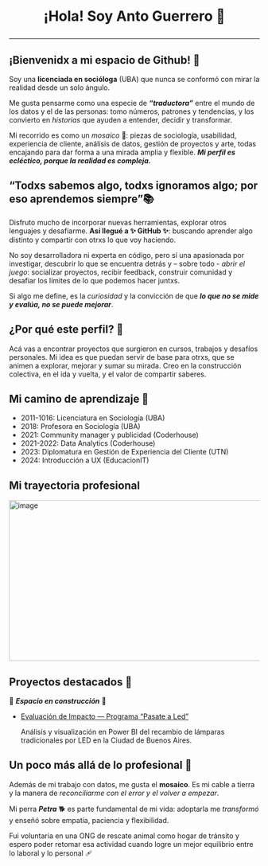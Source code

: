 <h1 align="center">¡Hola! Soy Anto Guerrero 👋                                                                                                                 
                                                                                                                                                          
---
## ¡Bienvenidx a mi espacio de Github! 🎉
Soy una **licenciada en socióloga** (UBA) que nunca se conformó con mirar la realidad desde un solo ángulo. 

Me gusta pensarme como una especie de ***“traductora”*** entre el mundo de los datos y el de las personas: tomo números, patrones y tendencias, y los convierto en *historias* que ayuden a entender, decidir y transformar. 

Mi recorrido es como un *mosaico* 🎨: piezas de sociología, usabilidad, experiencia de cliente, análisis de datos, gestión de proyectos y arte, todas encajando para dar forma a una mirada amplia y flexible. 
***Mi perfil es ecléctico, porque la realidad es compleja.***

## “Todxs sabemos algo, todxs ignoramos algo; por eso aprendemos siempre”📚
Disfruto mucho de incorporar nuevas herramientas, explorar otros lenguajes y desafiarme. **Así llegué a ✨ GitHub ✨**: buscando aprender algo distinto y compartir con otrxs lo que voy haciendo. 

No soy desarrolladora ni experta en código, pero sí una apasionada por investigar, descubrir lo que se encuentra detrás y – sobre todo - *abrir el juego*: socializar proyectos, recibir feedback, construir comunidad y desafiar los límites de lo que podemos hacer juntxs. 

Si algo me define, es la *curiosidad* y la convicción de que ***lo que no se mide y evalúa, no se puede mejorar***.

## ¿Por qué este perfil? 🚀
Acá vas a encontrar proyectos que surgieron en cursos, trabajos y desafíos personales. Mi idea es que puedan servir de base para otrxs, que se animen a explorar, mejorar y sumar su mirada. Creo en la construcción colectiva, en el ida y vuelta, y el valor de compartir saberes.

## Mi camino de aprendizaje 📖
  - 2011-1016: Licenciatura en Sociología (UBA)
  - 2018: Profesora en Sociología (UBA)
  - 2021: Community manager y publicidad (Coderhouse)
  - 2021-2022: Data Analytics (Coderhouse)
  - 2023: Diplomatura en Gestión de Experiencia del Cliente (UTN)
  - 2024: Introducción a UX (EducacionIT)

## Mi trayectoria profesional

<img width="940" height="323" alt="image" src="https://github.com/user-attachments/assets/4b849fc6-8623-413c-9733-2713c53719d7" />

## Proyectos destacados 👷 
🚧 ***Espacio en construcción*** 🚧
- [Evaluación de Impacto — Programa “Pasate a Led”](https://github.com/AntitoGuerrero/programa-pasate-a-led)

  Análisis y visualización en Power BI del recambio de lámparas tradicionales por LED en la Ciudad de Buenos Aires. 




## Un poco más allá de lo profesional 💚
Además de mi trabajo con datos, me gusta el **mosaico**. Es mi cable a tierra y la manera de *reconciliarme con el error y el volver a empezar*.

Mi perra ***Petra*** 🐕 es parte fundamental de mi vida: adoptarla me *transformó* y  enseñó sobre empatía, paciencia y flexibilidad. 

Fui voluntaria en una ONG de rescate animal como hogar de tránsito y espero poder retomar esa actividad cuando logre un mejor equilibrio entre lo laboral y lo personal 🩹













